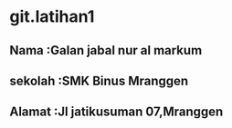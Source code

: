 # git.latihan1 
## Nama :Galan jabal nur al markum
## sekolah :SMK Binus Mranggen
## Alamat :Jl jatikusuman 07,Mranggen
